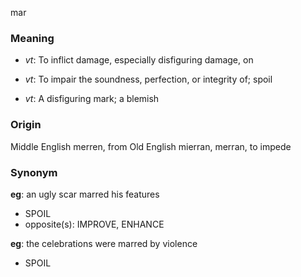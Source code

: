 mar
### Meaning
+ _vt_: To inflict damage, especially disfiguring damage, on
+ _vt_: To impair the soundness, perfection, or integrity of; spoil

+ _vt_: A disfiguring mark; a blemish

### Origin

Middle English merren, from Old English mierran, merran, to impede

### Synonym

__eg__: an ugly scar marred his features

+ SPOIL
+ opposite(s): IMPROVE, ENHANCE

__eg__: the celebrations were marred by violence

+ SPOIL


